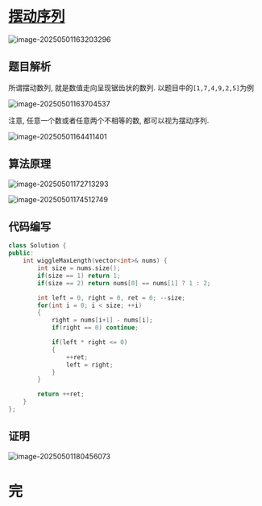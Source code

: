 # [摆动序列](https://leetcode.cn/problems/wiggle-subsequence/)

![image-20250501163203296](https://md-wind.oss-cn-nanjing.aliyuncs.com/md/20250501163203435.png)

## 题目解析

所谓摆动数列, 就是数值走向呈现锯齿状的数列. 以题目中的`[1,7,4,9,2,5]`为例

![image-20250501163704537](https://md-wind.oss-cn-nanjing.aliyuncs.com/md/20250501163704585.png)

注意, 任意一个数或者任意两个不相等的数, 都可以视为摆动序列.

![image-20250501164411401](https://md-wind.oss-cn-nanjing.aliyuncs.com/md/20250501164411456.png)

## 算法原理

![image-20250501172713293](https://md-wind.oss-cn-nanjing.aliyuncs.com/md/20250501172713805.png)

![image-20250501174512749](https://md-wind.oss-cn-nanjing.aliyuncs.com/md/20250501174513048.png)

## 代码编写

```cpp
class Solution {
public:
    int wiggleMaxLength(vector<int>& nums) {
        int size = nums.size();
        if(size == 1) return 1;
        if(size == 2) return nums[0] == nums[1] ? 1 : 2;

        int left = 0, right = 0, ret = 0; --size;
        for(int i = 0; i < size; ++i)
        {
            right = nums[i+1] - nums[i];
            if(right == 0) continue;

            if(left * right <= 0)
            {
                ++ret;
                left = right;
            }
        }

        return ++ret;
    }
};
```

## 证明

![image-20250501180456073](https://md-wind.oss-cn-nanjing.aliyuncs.com/md/20250501180456250.png)

# 完